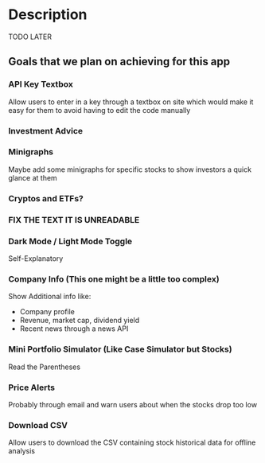 # Description
TODO LATER

## Goals that we plan on achieving for this app
### API Key Textbox
Allow users to enter in a key through a textbox on site which would make it easy for them to avoid having to edit the code manually
### Investment Advice
### Minigraphs
Maybe add some minigraphs for specific stocks to show investors a quick glance at them
### Cryptos and ETFs?

### FIX THE TEXT IT IS UNREADABLE 
### Dark Mode / Light Mode Toggle
Self-Explanatory
### Company Info (This one might be a little too complex)
Show Additional info like:
* Company profile
* Revenue, market cap, dividend yield
* Recent news through a news API
### Mini Portfolio Simulator (Like Case Simulator but Stocks)
Read the Parentheses
### Price Alerts
Probably through email and warn users about when the stocks drop too low
### Download CSV
Allow users to download the CSV containing stock historical data for offline analysis